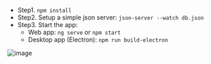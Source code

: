 - Step1. `npm install`
- Step2. Setup a simple json server: `json-server --watch db.json`
- Step3. Start the app:
  - Web app: `ng serve` or `npm start`
  - Desktop app (Electron): `npm run build-electron`

![image](https://github.com/ycleo/housing-app/assets/64058170/12db1dcb-80b7-4768-9ab5-8cb6dd91e39e)
